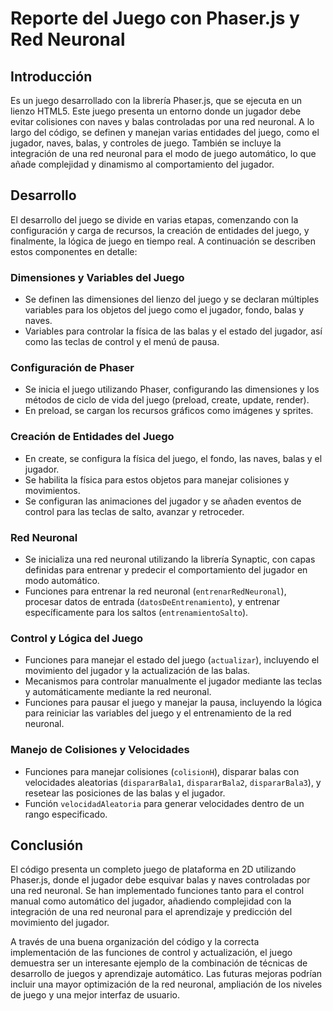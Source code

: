 
# Reporte del Juego con Phaser.js y Red Neuronal

## Introducción
 Es un juego desarrollado con la librería Phaser.js, que se ejecuta en un lienzo HTML5. Este juego presenta un entorno donde un jugador debe evitar colisiones con naves y balas controladas por una red neuronal. A lo largo del código, se definen y manejan varias entidades del juego, como el jugador, naves, balas, y controles de juego. También se incluye la integración de una red neuronal para el modo de juego automático, lo que añade complejidad y dinamismo al comportamiento del jugador.

## Desarrollo
El desarrollo del juego se divide en varias etapas, comenzando con la configuración y carga de recursos, la creación de entidades del juego, y finalmente, la lógica de juego en tiempo real. A continuación se describen estos componentes en detalle:

### Dimensiones y Variables del Juego
- Se definen las dimensiones del lienzo del juego y se declaran múltiples variables para los objetos del juego como el jugador, fondo, balas y naves.
- Variables para controlar la física de las balas y el estado del jugador, así como las teclas de control y el menú de pausa.

### Configuración de Phaser
- Se inicia el juego utilizando Phaser, configurando las dimensiones y los métodos de ciclo de vida del juego (preload, create, update, render).
- En preload, se cargan los recursos gráficos como imágenes y sprites.

### Creación de Entidades del Juego
- En create, se configura la física del juego, el fondo, las naves, balas y el jugador.
- Se habilita la física para estos objetos para manejar colisiones y movimientos.
- Se configuran las animaciones del jugador y se añaden eventos de control para las teclas de salto, avanzar y retroceder.

### Red Neuronal
- Se inicializa una red neuronal utilizando la librería Synaptic, con capas definidas para entrenar y predecir el comportamiento del jugador en modo automático.
- Funciones para entrenar la red neuronal (`entrenarRedNeuronal`), procesar datos de entrada (`datosDeEntrenamiento`), y entrenar específicamente para los saltos (`entrenamientoSalto`).

### Control y Lógica del Juego
- Funciones para manejar el estado del juego (`actualizar`), incluyendo el movimiento del jugador y la actualización de las balas.
- Mecanismos para controlar manualmente el jugador mediante las teclas y automáticamente mediante la red neuronal.
- Funciones para pausar el juego y manejar la pausa, incluyendo la lógica para reiniciar las variables del juego y el entrenamiento de la red neuronal.

### Manejo de Colisiones y Velocidades
- Funciones para manejar colisiones (`colisionH`), disparar balas con velocidades aleatorias (`dispararBala1`, `dispararBala2`, `dispararBala3`), y resetear las posiciones de las balas y el jugador.
- Función `velocidadAleatoria` para generar velocidades dentro de un rango especificado.

## Conclusión
El código presenta un completo juego de plataforma en 2D utilizando Phaser.js, donde el jugador debe esquivar balas y naves controladas por una red neuronal. Se han implementado funciones tanto para el control manual como automático del jugador, añadiendo complejidad con la integración de una red neuronal para el aprendizaje y predicción del movimiento del jugador.

A través de una buena organización del código y la correcta implementación de las funciones de control y actualización, el juego demuestra ser un interesante ejemplo de la combinación de técnicas de desarrollo de juegos y aprendizaje automático. Las futuras mejoras podrían incluir una mayor optimización de la red neuronal, ampliación de los niveles de juego y una mejor interfaz de usuario.
